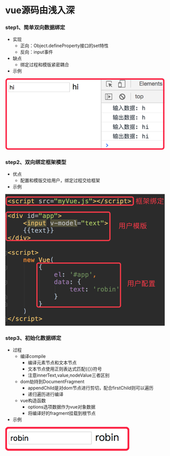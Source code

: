 # vue源码由浅入深
### step1、简单双向数据绑定
+ 实现
    + 正向：Object.defineProperty接口的set特性
    + 反向：input事件
+ 缺点
    + 绑定过程和模版紧密耦合
+ 示例

![avatar](./images/1.png)
### step2、双向绑定框架模型
+ 优点
    + 配置和模版交给用户，绑定过程交给框架
+ 示例

![avatar](./images/2.png)

### step3、初始化数据绑定
+ 过程
    + 编译compile
        + 编译元素节点和文本节点
        + 文本节点使用正则表达式匹配{{}}符号
        + 注意innerText,value,nodeValue三者区别
    + dom劫持到DocumentFragment
        + appendChild是对dom节点进行剪切，配合firstChild则可以遍历
        + 递归遍历进行编译
    + vue构造函数
        + options选项数据作为vue对象数据
        + 将编译好的fragment挂载到根节点
+ 示例

![avatar](./images/3.png)

